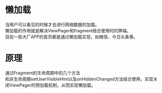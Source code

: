 # 懒加载
当用户可以看见的时候才去进行网络数据的加载。  
懒加载的作用就是解决ViewPager和fragment结合使用时的弊端。  
目前一些大厂APP的首页都是通过懒加载实现，如微信、今日头条等。

# 原理
通过Fragment的生命周期中的几个方法  
和非生命周期setUserVisibleHint以及onHiddenChanged方法结合使用，实现关闭ViewPager的预加载机制，从而实现懒加载。
